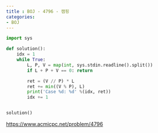 ```yaml
---
title : BOJ - 4796 - 캠핑
categories:
- BOJ
---
```


```python
import sys

def solution():
    idx = 1
    while True:
        L, P, V = map(int, sys.stdin.readline().split())
        if L + P + V == 0: return

        ret = (V // P) * L
        ret += min((V % P), L)
        print('Case %d: %d' %(idx, ret))
        idx += 1


solution()
```

https://www.acmicpc.net/problem/4796
